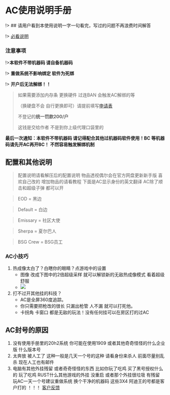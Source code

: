 # AC使用说明手册

!> ## 请用户看到本使用说明一字一句看完，写过的问题不再浪费时间解答



!> [必看说明](illustrate)

### 注意事项

!>**本软件不带机器码 请自备机器码**

!> **重做系统不影响绑定 软件为死绑**

!> **开户后无法解绑！！**



> 如果需要添加内存条 更换硬件 过连BAN 会触发AC解绑的等  
>
> （换硬盘不会 自行更换即可）请提前填写[申请表](reset)
>
> 不登记的**统一罚款200/户**
>
> 这钱是交给作者 不是到你上级代理口袋里的 



**最后一次通知：本软件不带机器码 请记得配合其他过机器码软件使用！BC 等机器码请先开AC再开BC！ 不然容易触发解绑机制** 

## 配置和其他说明
> 配置说明请看解压后的配置说明 物品透视偶尔会在官方网盘更新新手版 喜欢自己改的 增加物品的请看教程 下面是AC显示身份的英文翻译
> AC除了顺击和超级子弹 都可以开

> EOD = 黑边

> Default = 白边

>Emissary  = 社区大使

>Sherpa = 夏尔巴人

> BSG Crew = BSG员工

### AC小技巧

1. 热成像太白了？白瞎你的眼睛？点游戏中的设置
    - 图像 改成下图中的2倍超级采样 就可以解锁新的无敌热成像模式 看着超级舒服
    - ![](https://s3.bmp.ovh/imgs/2022/02/f5673106d2b38150.png)
2. 打不过开其他挂的科技？
    - AC是全屏360度追踪。
    - 你只需要把枪改的很长 只漏出枪管 人不漏 就可以打死他。
    - 卡拐角 卡窗口 都是无敌的玩法！没有任何挂可以在房区打的过AC

## AC封号的原因

1. 没有使用手册里的20h2系统 你可能在使用1909 或者其他奇奇怪怪的什么企业版 什么版本号
2. 太奔放 被人工了 这种一般是几天一个号的这种 请看身份来杀人 前面尽量别乱杀 现在人工也有邮件
3. 电脑有其他外挂残留 或者奇奇怪怪的东西 比如你玩了吃鸡 买了黑号授权什么的 玩了吃鸡 RUST什么其他游戏的外挂 没重启 或者那个外挂很垃圾 有残留 玩AC一天一个号建议重做系统 换个干净的机器码 这些3X4 阿迪王的号都是客户打的 ！！！ [客户反馈](support)
